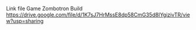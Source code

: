 Link file Game Zombotron Build
https://drive.google.com/file/d/1K7sJ7HrMssE8dp58CmG35d8IYgizivTR/view?usp=sharing
